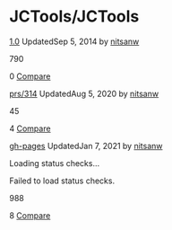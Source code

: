 # JCTools/JCTools

[1.0](https://github.com/JCTools/JCTools/tree/1.0) UpdatedSep 5, 2014 by [nitsanw](https://github.com/nitsanw)

790

0 [Compare](https://github.com/JCTools/JCTools/compare/1.0)

[prs/314](https://github.com/JCTools/JCTools/tree/prs/314) UpdatedAug 5, 2020 by [nitsanw](https://github.com/nitsanw)

45

4 [Compare](https://github.com/JCTools/JCTools/compare/prs/314)

[gh-pages](https://github.com/JCTools/JCTools/tree/gh-pages) UpdatedJan 7, 2021 by [nitsanw](https://github.com/nitsanw)

Loading status checks…

Failed to load status checks.

988

8 [Compare](https://github.com/JCTools/JCTools/compare/gh-pages)

